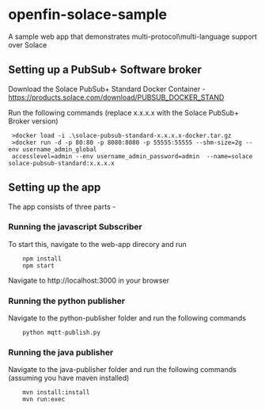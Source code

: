 # openfin-solace-sample
A sample web app that demonstrates multi-protocol\multi-language support over Solace

## Setting up a PubSub+ Software broker
Download the Solace PubSub+ Standard Docker Container - https://products.solace.com/download/PUBSUB_DOCKER_STAND

Run the following commands (replace x.x.x.x with the Solace PubSub+ Broker version)

```
 >docker load -i .\solace-pubsub-standard-x.x.x.x-docker.tar.gz
 >docker run -d -p 80:80 -p 8080:8080 -p 55555:55555 --shm-size=2g --env username_admin_global
 accesslevel=admin --env username_admin_password=admin  --name=solace solace-pubsub-standard:x.x.x.x
```

## Setting up the app

The app consists of three parts -

### Running the javascript Subscriber
To start this, navigate to the web-app direcory and run 
```
    npm install
    npm start
```

Navigate to http://localhost:3000 in your browser


### Running the python publisher
Navigate to the python-publisher folder and run the following commands

```
    python mqtt-publish.py
```

### Running the java publisher
Navigate to the java-publisher folder and run the following commands (assuming you have maven installed)

```
    mvn install:install
    mvn run:exec
```
